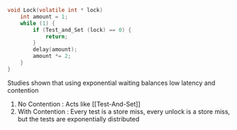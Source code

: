 ```c
void Lock(volatile int * lock)
	int amount = 1;
	while (1) {
		if (Test_and_Set (lock) == 0) {
			return;
		}
		delay(amount);
		amount *= 2;
	}
}
```
Studies shown that using exponential waiting balances low latency and contention

1. No Contention : Acts like [[Test-And-Set]]
2. With Contention : Every test is a store miss, every unlock is a store miss, but the tests are exponentially distributed
